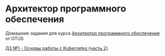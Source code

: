 # Архитектор программного обеспечения
Домашние задания для курса [Архитектор программного обеспечения](https://otus.ru/lessons/arhitektor-po/) от OTUS

[ДЗ №1 - Основы работы с Kubernetes (часть 2)](#)
